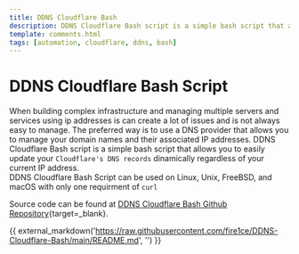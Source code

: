 ```yaml
---
title: DDNS Cloudflare Bash
description: DDNS Cloudflare Bash script is a simple bash script that allows you to easily update your Cloudflare's DNS records dinamically regardless of your current IP address for Linux, Unix, FreeBSD, and macOS.
template: comments.html
tags: [automation, cloudflare, ddns, bash]
---
```


# DDNS Cloudflare Bash Script

When building complex infrastructure and managing multiple servers and services using ip addresses is can create a lot of issues and is not always easy to manage. The preferred way is to use a DNS provider that allows you to manage your domain names and their associated IP addresses. DDNS Cloudflare Bash script is a simple bash script that allows you to easily update your `Cloudflare's DNS records` dinamically regardless of your current IP address.  
DDNS Cloudflare Bash Script can be used on Linux, Unix, FreeBSD, and macOS with only one requirment of `curl`

Source code can be found at [DDNS Cloudflare Bash Github Repository][ddns-cloudflare-bash-github-url]{target=\_blank}.

{{ external_markdown('https://raw.githubusercontent.com/fire1ce/DDNS-Cloudflare-Bash/main/README.md', '') }}

<!-- appendices -->

[ddns-cloudflare-bash-github-url]: https://github.com/fire1ce/DDNS-Cloudflare-Bash 'DDNS Cloudflare Bash Github Repository'

<style>
  .md-typeset img {
    display: inline;
</style>
<!-- end appendices -->
